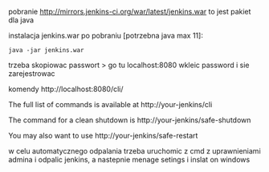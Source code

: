 pobranie http://mirrors.jenkins-ci.org/war/latest/jenkins.war
to jest pakiet dla java

instalacja jenkins.war po pobraniu [potrzebna java max 11]:

`java -jar jenkins.war`

trzeba skopiowac passwort > go tu localhost:8080  wkleic password i sie zarejestrowac

komendy http://localhost:8080/cli/

The full list of commands is available at http://your-jenkins/cli

The command for a clean shutdown is http://your-jenkins/safe-shutdown

You may also want to use http://your-jenkins/safe-restart

w celu automatycznego odpalania trzeba uruchomic z cmd z uprawnieniami admina i odpalic jenkins, a nastepnie menage setings i inslat on windows
